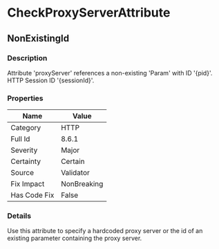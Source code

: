 ﻿---  
uid: Validator_8_6_1  
---

# CheckProxyServerAttribute

## NonExistingId

### Description

Attribute 'proxyServer' references a non\-existing 'Param' with ID '{pid}'. HTTP Session ID '{sessionId}'.

### Properties

| Name         | Value       |
| ------------ | ----------- |
| Category     | HTTP        |
| Full Id      | 8.6.1       |
| Severity     | Major       |
| Certainty    | Certain     |
| Source       | Validator   |
| Fix Impact   | NonBreaking |
| Has Code Fix | False       |

### Details

Use this attribute to specify a hardcoded proxy server or the id of an existing parameter containing the proxy server.
